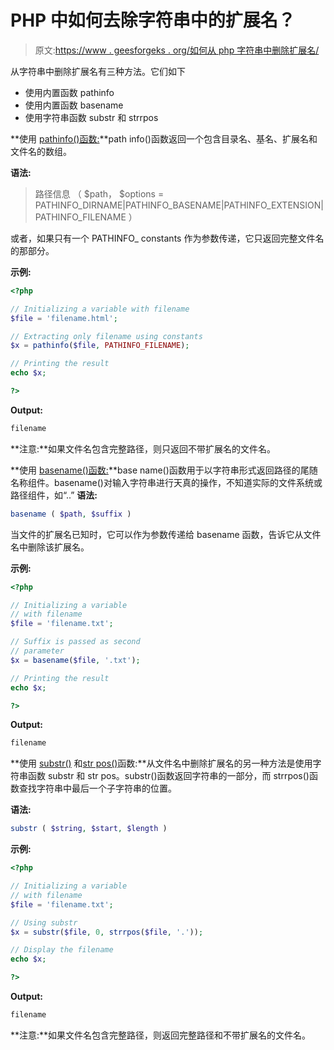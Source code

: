 # PHP 中如何去除字符串中的扩展名？

> 原文:[https://www . geesforgeks . org/如何从 php 字符串中删除扩展名/](https://www.geeksforgeeks.org/how-to-remove-extension-from-string-in-php/)

从字符串中删除扩展名有三种方法。它们如下

*   使用内置函数 pathinfo
*   使用内置函数 basename
*   使用字符串函数 substr 和 strrpos

**使用 [pathinfo()函数:](https://www.geeksforgeeks.org/php-pathinfo-function/)**path info()函数返回一个包含目录名、基名、扩展名和文件名的数组。

**语法:**

> 路径信息 （ $path， $options = PATHINFO_DIRNAME|PATHINFO_BASENAME|PATHINFO_EXTENSION|PATHINFO_FILENAME ）

或者，如果只有一个 PATHINFO_ constants 作为参数传递，它只返回完整文件名的那部分。

**示例:**

```php
<?php

// Initializing a variable with filename
$file = 'filename.html';

// Extracting only filename using constants
$x = pathinfo($file, PATHINFO_FILENAME);

// Printing the result
echo $x;

?>
```

**Output:**

```php
filename

```

**注意:**如果文件名包含完整路径，则只返回不带扩展名的文件名。

**使用 [basename()函数:](https://www.geeksforgeeks.org/php-basename-function/)**base name()函数用于以字符串形式返回路径的尾随名称组件。basename()对输入字符串进行天真的操作，不知道实际的文件系统或路径组件，如“..”
**语法:**

```php
basename ( $path, $suffix )
```

当文件的扩展名已知时，它可以作为参数传递给 basename 函数，告诉它从文件名中删除该扩展名。

**示例:**

```php
<?php

// Initializing a variable
// with filename
$file = 'filename.txt';

// Suffix is passed as second
// parameter
$x = basename($file, '.txt');

// Printing the result
echo $x;

?>
```

**Output:**

```php
filename

```

**使用 [substr()](https://www.geeksforgeeks.org/php-substr-function/) 和[str pos()](https://www.geeksforgeeks.org/php-strrpos-strripos-functions/)函数:**从文件名中删除扩展名的另一种方法是使用字符串函数 substr 和 str pos。substr()函数返回字符串的一部分，而 strrpos()函数查找字符串中最后一个子字符串的位置。

**语法:**

```php
substr ( $string, $start, $length )
```

**示例:**

```php
<?php

// Initializing a variable
// with filename
$file = 'filename.txt';

// Using substr 
$x = substr($file, 0, strrpos($file, '.'));

// Display the filename
echo $x;

?>
```

**Output:**

```php
filename

```

**注意:**如果文件名包含完整路径，则返回完整路径和不带扩展名的文件名。